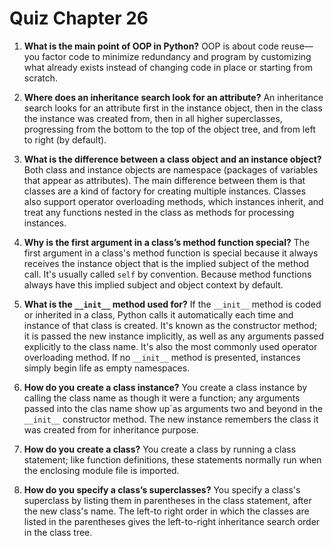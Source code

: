 # Quiz Chapter 26

1. **What is the main point of OOP in Python?**
    OOP is about code reuse—you factor code to minimize redundancy and program by customizing what already exists instead of changing code in place or starting from scratch.

2. **Where does an inheritance search look for an attribute?**
    An inheritance search looks for an attribute first in the instance object, then in the class the instance was created from, then in all higher superclasses, progressing from the bottom to the top of the object tree, and from left to right (by default).

3. **What is the difference between a class object and an instance object?**
    Both class and instance objects are namespace (packages of variables that appear as attributes). The main difference between them is that classes are a kind of factory for creating multiple instances. Classes also support operator overloading methods, which instances inherit, and treat any functions nested in the class as methods for processing instances.

4. **Why is the first argument in a class’s method function special?**
    The first argument in a class's method function is special because it always receives the instance object that is the implied subject of the method call. It's usually called `self` by convention. Because method functions always have this implied subject and object context by default.

5. **What is the `__init__` method used for?**
    If the `__init__` method is coded or inherited in a class, Python calls it automatically each time and instance of that class is created. It's known as the constructor method; it is passed the new instance implicitly, as well as any arguments passed explicitly to the class name. It's also the most commonly used operator overloading method. If no `__init__` method is presented, instances simply begin life as empty namespaces.

6. **How do you create a class instance?**
    You create a class instance by calling the class name as though it were a function; any arguments passed into the clas name show up´as arguments two and beyond in the `__init__` constructor method. The new instance remembers the class it was created from for inheritance purpose.

7. **How do you create a class?**
    You create a class by running a class statement; like function definitions, these statements normally run when the enclosing module file is imported.

8. **How do you specify a class’s superclasses?**
    You specify a class's superclass by listing them in parentheses in the class statement, after the new class's name. The left-to right order in which the classes are listed in the parentheses gives the left-to-right inheritance search order in the class tree.